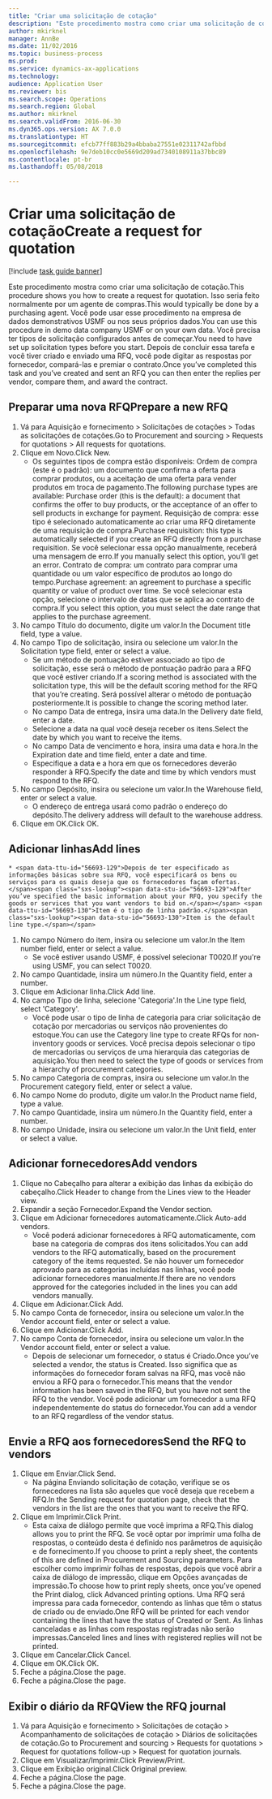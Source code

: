 ```yaml
--- 
title: "Criar uma solicitação de cotação"
description: "Este procedimento mostra como criar uma solicitação de cotação."
author: mkirknel
manager: AnnBe
ms.date: 11/02/2016
ms.topic: business-process
ms.prod: 
ms.service: dynamics-ax-applications
ms.technology: 
audience: Application User
ms.reviewer: bis
ms.search.scope: Operations
ms.search.region: Global
ms.author: mkirknel
ms.search.validFrom: 2016-06-30
ms.dyn365.ops.version: AX 7.0.0
ms.translationtype: HT
ms.sourcegitcommit: efcb77ff883b29a4bbaba27551e02311742afbbd
ms.openlocfilehash: 9e7deb10cc0e5669d209ad7340108911a37bbc89
ms.contentlocale: pt-br
ms.lasthandoff: 05/08/2018

---
```

# <a name="create-a-request-for-quotation"></a><span data-ttu-id="56693-103">Criar uma solicitação de cotação</span><span class="sxs-lookup"><span data-stu-id="56693-103">Create a request for quotation</span></span>

[!include [task guide banner](../../includes/task-guide-banner.md)]

<span data-ttu-id="56693-104">Este procedimento mostra como criar uma solicitação de cotação.</span><span class="sxs-lookup"><span data-stu-id="56693-104">This procedure shows you how to create a request for quotation.</span></span> <span data-ttu-id="56693-105">Isso seria feito normalmente por um agente de compras.</span><span class="sxs-lookup"><span data-stu-id="56693-105">This would typically be done by a purchasing agent.</span></span> <span data-ttu-id="56693-106">Você pode usar esse procedimento na empresa de dados demonstrativos USMF ou nos seus próprios dados.</span><span class="sxs-lookup"><span data-stu-id="56693-106">You can use this procedure in demo data company USMF or on your own data.</span></span> <span data-ttu-id="56693-107">Você precisa ter tipos de solicitação configurados antes de começar.</span><span class="sxs-lookup"><span data-stu-id="56693-107">You need to have set up solicitation types before you start.</span></span> <span data-ttu-id="56693-108">Depois de concluir essa tarefa e você tiver criado e enviado uma RFQ, você pode digitar as respostas por fornecedor, compará-las e premiar o contrato.</span><span class="sxs-lookup"><span data-stu-id="56693-108">Once you’ve completed this task and you’ve created and sent an RFQ you can then enter the replies per vendor, compare them, and award the contract.</span></span>


## <a name="prepare-a-new-rfq"></a><span data-ttu-id="56693-109">Preparar uma nova RFQ</span><span class="sxs-lookup"><span data-stu-id="56693-109">Prepare a new RFQ</span></span>
1. <span data-ttu-id="56693-110">Vá para Aquisição e fornecimento > Solicitações de cotações > Todas as solicitações de cotações.</span><span class="sxs-lookup"><span data-stu-id="56693-110">Go to Procurement and sourcing > Requests for quotations > All requests for quotations.</span></span>
2. <span data-ttu-id="56693-111">Clique em Novo.</span><span class="sxs-lookup"><span data-stu-id="56693-111">Click New.</span></span>
    * <span data-ttu-id="56693-112">Os seguintes tipos de compra estão disponíveis: Ordem de compra (este é o padrão): um documento que confirma a oferta para comprar produtos, ou a aceitação de uma oferta para vender produtos em troca de pagamento.</span><span class="sxs-lookup"><span data-stu-id="56693-112">The following purchase types are available: Purchase order (this is the default): a document that confirms the offer to buy products, or the acceptance of an offer to sell products in exchange for payment.</span></span> <span data-ttu-id="56693-113">Requisição de compra: esse tipo é selecionado automaticamente ao criar uma RFQ diretamente de uma requisição de compra.</span><span class="sxs-lookup"><span data-stu-id="56693-113">Purchase requisition: this type is automatically selected if you create an RFQ directly from a purchase requisition.</span></span> <span data-ttu-id="56693-114">Se você selecionar essa opção manualmente, receberá uma mensagem de erro.</span><span class="sxs-lookup"><span data-stu-id="56693-114">If you manually select this option, you’ll get an error.</span></span> <span data-ttu-id="56693-115">Contrato de compra: um contrato para comprar uma quantidade ou um valor específico de produtos ao longo do tempo.</span><span class="sxs-lookup"><span data-stu-id="56693-115">Purchase agreement: an agreement to purchase a specific quantity or value of product over time.</span></span> <span data-ttu-id="56693-116">Se você selecionar esta opção, selecione o intervalo de datas que se aplica ao contrato de compra.</span><span class="sxs-lookup"><span data-stu-id="56693-116">If you select this option, you must select the date range that applies to the purchase agreement.</span></span>  
3. <span data-ttu-id="56693-117">No campo Título do documento, digite um valor.</span><span class="sxs-lookup"><span data-stu-id="56693-117">In the Document title field, type a value.</span></span>
4. <span data-ttu-id="56693-118">No campo Tipo de solicitação, insira ou selecione um valor.</span><span class="sxs-lookup"><span data-stu-id="56693-118">In the Solicitation type field, enter or select a value.</span></span>
    * <span data-ttu-id="56693-119">Se um método de pontuação estiver associado ao tipo de solicitação, esse será o método de pontuação padrão para a RFQ que você estiver criando.</span><span class="sxs-lookup"><span data-stu-id="56693-119">If a scoring method is associated with the solicitation type, this will be the default scoring method for the RFQ that you’re creating.</span></span> <span data-ttu-id="56693-120">Será possível alterar o método de pontuação posteriormente.</span><span class="sxs-lookup"><span data-stu-id="56693-120">It is possible to change the scoring method later.</span></span>  
    * <span data-ttu-id="56693-121">No campo Data de entrega, insira uma data.</span><span class="sxs-lookup"><span data-stu-id="56693-121">In the Delivery date field, enter a date.</span></span>  
    * <span data-ttu-id="56693-122">Selecione a data na qual você deseja receber os itens.</span><span class="sxs-lookup"><span data-stu-id="56693-122">Select the date by which you want to receive the items.</span></span>  
    * <span data-ttu-id="56693-123">No campo Data de vencimento e hora, insira uma data e hora.</span><span class="sxs-lookup"><span data-stu-id="56693-123">In the Expiration date and time field, enter a date and time.</span></span>  
    * <span data-ttu-id="56693-124">Especifique a data e a hora em que os fornecedores deverão responder à RFQ.</span><span class="sxs-lookup"><span data-stu-id="56693-124">Specify the date and time by which vendors must respond to the RFQ.</span></span>  
5. <span data-ttu-id="56693-125">No campo Depósito, insira ou selecione um valor.</span><span class="sxs-lookup"><span data-stu-id="56693-125">In the Warehouse field, enter or select a value.</span></span>
    * <span data-ttu-id="56693-126">O endereço de entrega usará como padrão o endereço do depósito.</span><span class="sxs-lookup"><span data-stu-id="56693-126">The delivery address will default to the warehouse address.</span></span>  
6. <span data-ttu-id="56693-127">Clique em OK.</span><span class="sxs-lookup"><span data-stu-id="56693-127">Click OK.</span></span>

## <a name="add-lines"></a><span data-ttu-id="56693-128">Adicionar linhas</span><span class="sxs-lookup"><span data-stu-id="56693-128">Add lines</span></span>
    * <span data-ttu-id="56693-129">Depois de ter especificado as informações básicas sobre sua RFQ, você especificará os bens ou serviços para os quais deseja que os fornecedores façam ofertas.</span><span class="sxs-lookup"><span data-stu-id="56693-129">After you’ve specified the basic information about your RFQ, you specify the goods or services that you want vendors to bid on.</span></span> <span data-ttu-id="56693-130">Item é o tipo de linha padrão.</span><span class="sxs-lookup"><span data-stu-id="56693-130">Item is the default line type.</span></span>   
1. <span data-ttu-id="56693-131">No campo Número do item, insira ou selecione um valor.</span><span class="sxs-lookup"><span data-stu-id="56693-131">In the Item number field, enter or select a value.</span></span>
    * <span data-ttu-id="56693-132">Se você estiver usando USMF, é possível selecionar T0020.</span><span class="sxs-lookup"><span data-stu-id="56693-132">If you're using USMF, you can select T0020.</span></span>  
2. <span data-ttu-id="56693-133">No campo Quantidade, insira um número.</span><span class="sxs-lookup"><span data-stu-id="56693-133">In the Quantity field, enter a number.</span></span>
3. <span data-ttu-id="56693-134">Clique em Adicionar linha.</span><span class="sxs-lookup"><span data-stu-id="56693-134">Click Add line.</span></span>
4. <span data-ttu-id="56693-135">No campo Tipo de linha, selecione 'Categoria'.</span><span class="sxs-lookup"><span data-stu-id="56693-135">In the Line type field, select 'Category'.</span></span>
    * <span data-ttu-id="56693-136">Você pode usar o tipo de linha de categoria para criar solicitação de cotação por mercadorias ou serviços não provenientes do estoque.</span><span class="sxs-lookup"><span data-stu-id="56693-136">You can use the Category line type to create RFQs for non-inventory goods or services.</span></span> <span data-ttu-id="56693-137">Você precisa depois selecionar o tipo de mercadorias ou serviços de uma hierarquia das categorias de aquisição.</span><span class="sxs-lookup"><span data-stu-id="56693-137">You then need to select the type of goods or services from a hierarchy of procurement categories.</span></span>  
5. <span data-ttu-id="56693-138">No campo Categoria de compras, insira ou selecione um valor.</span><span class="sxs-lookup"><span data-stu-id="56693-138">In the Procurement category field, enter or select a value.</span></span>
6. <span data-ttu-id="56693-139">No campo Nome do produto, digite um valor.</span><span class="sxs-lookup"><span data-stu-id="56693-139">In the Product name field, type a value.</span></span>
7. <span data-ttu-id="56693-140">No campo Quantidade, insira um número.</span><span class="sxs-lookup"><span data-stu-id="56693-140">In the Quantity field, enter a number.</span></span>
8. <span data-ttu-id="56693-141">No campo Unidade, insira ou selecione um valor.</span><span class="sxs-lookup"><span data-stu-id="56693-141">In the Unit field, enter or select a value.</span></span>

## <a name="add-vendors"></a><span data-ttu-id="56693-142">Adicionar fornecedores</span><span class="sxs-lookup"><span data-stu-id="56693-142">Add vendors</span></span>
1. <span data-ttu-id="56693-143">Clique no Cabeçalho para alterar a exibição das linhas da exibição do cabeçalho.</span><span class="sxs-lookup"><span data-stu-id="56693-143">Click Header to change from the Lines view to the Header view.</span></span> 
2. <span data-ttu-id="56693-144">Expandir a seção Fornecedor.</span><span class="sxs-lookup"><span data-stu-id="56693-144">Expand the Vendor section.</span></span>
3. <span data-ttu-id="56693-145">Clique em Adicionar fornecedores automaticamente.</span><span class="sxs-lookup"><span data-stu-id="56693-145">Click Auto-add vendors.</span></span>
    * <span data-ttu-id="56693-146">Você poderá adicionar fornecedores à RFQ automaticamente, com base na categoria de compras dos itens solicitados.</span><span class="sxs-lookup"><span data-stu-id="56693-146">You can add vendors to the RFQ automatically, based on the procurement category of the items requested.</span></span> <span data-ttu-id="56693-147">Se não houver um fornecedor aprovado para as categorias incluídas nas linhas, você pode adicionar fornecedores manualmente.</span><span class="sxs-lookup"><span data-stu-id="56693-147">If there are no vendors approved for the categories included in the lines you can add vendors manually.</span></span>  
4. <span data-ttu-id="56693-148">Clique em Adicionar.</span><span class="sxs-lookup"><span data-stu-id="56693-148">Click Add.</span></span>
5. <span data-ttu-id="56693-149">No campo Conta de fornecedor, insira ou selecione um valor.</span><span class="sxs-lookup"><span data-stu-id="56693-149">In the Vendor account field, enter or select a value.</span></span>
6. <span data-ttu-id="56693-150">Clique em Adicionar.</span><span class="sxs-lookup"><span data-stu-id="56693-150">Click Add.</span></span>
7. <span data-ttu-id="56693-151">No campo Conta de fornecedor, insira ou selecione um valor.</span><span class="sxs-lookup"><span data-stu-id="56693-151">In the Vendor account field, enter or select a value.</span></span>
    * <span data-ttu-id="56693-152">Depois de selecionar um fornecedor, o status é Criado.</span><span class="sxs-lookup"><span data-stu-id="56693-152">Once you’ve selected a vendor, the status is Created.</span></span> <span data-ttu-id="56693-153">Isso significa que as informações do fornecedor foram salvas na RFQ, mas você não enviou a RFQ para o fornecedor.</span><span class="sxs-lookup"><span data-stu-id="56693-153">This means that the vendor information has been saved in the RFQ, but you have not sent the RFQ to the vendor.</span></span> <span data-ttu-id="56693-154">Você pode adicionar um fornecedor a uma RFQ independentemente do status do fornecedor.</span><span class="sxs-lookup"><span data-stu-id="56693-154">You can add a vendor to an RFQ regardless of the vendor status.</span></span>  

## <a name="send-the-rfq-to-vendors"></a><span data-ttu-id="56693-155">Envie a RFQ aos fornecedores</span><span class="sxs-lookup"><span data-stu-id="56693-155">Send the RFQ to vendors</span></span>
1. <span data-ttu-id="56693-156">Clique em Enviar.</span><span class="sxs-lookup"><span data-stu-id="56693-156">Click Send.</span></span>
    * <span data-ttu-id="56693-157">Na página Enviando solicitação de cotação, verifique se os fornecedores na lista são aqueles que você deseja que recebem a RFQ.</span><span class="sxs-lookup"><span data-stu-id="56693-157">In the Sending request for quotation page, check that the vendors in the list are the ones that you want to receive the RFQ.</span></span>  
2. <span data-ttu-id="56693-158">Clique em Imprimir.</span><span class="sxs-lookup"><span data-stu-id="56693-158">Click Print.</span></span>
    * <span data-ttu-id="56693-159">Esta caixa de diálogo permite que você imprima a RFQ.</span><span class="sxs-lookup"><span data-stu-id="56693-159">This dialog allows you to print the RFQ.</span></span> <span data-ttu-id="56693-160">Se você optar por imprimir uma folha de respostas, o conteúdo desta é definido nos parâmetros de aquisição e de fornecimento.</span><span class="sxs-lookup"><span data-stu-id="56693-160">If you choose to print a reply sheet, the contents of this are defined in Procurement and Sourcing parameters.</span></span> <span data-ttu-id="56693-161">Para escolher como imprimir folhas de respostas, depois que você abrir a caixa de diálogo de impressão, clique em Opções avançadas de impressão.</span><span class="sxs-lookup"><span data-stu-id="56693-161">To choose how to print reply sheets, once you’ve opened the Print dialog, click Advanced printing options.</span></span> <span data-ttu-id="56693-162">Uma RFQ será impressa para cada fornecedor, contendo as linhas que têm o status de criado ou de enviado.</span><span class="sxs-lookup"><span data-stu-id="56693-162">One RFQ will be printed for each vendor containing the lines that have the status of Created or Sent.</span></span> <span data-ttu-id="56693-163">As linhas canceladas e as linhas com respostas registradas não serão impressas.</span><span class="sxs-lookup"><span data-stu-id="56693-163">Canceled lines and lines with registered replies will not be printed.</span></span>   
3. <span data-ttu-id="56693-164">Clique em Cancelar.</span><span class="sxs-lookup"><span data-stu-id="56693-164">Click Cancel.</span></span>
4. <span data-ttu-id="56693-165">Clique em OK.</span><span class="sxs-lookup"><span data-stu-id="56693-165">Click OK.</span></span>
5. <span data-ttu-id="56693-166">Feche a página.</span><span class="sxs-lookup"><span data-stu-id="56693-166">Close the page.</span></span>
6. <span data-ttu-id="56693-167">Feche a página.</span><span class="sxs-lookup"><span data-stu-id="56693-167">Close the page.</span></span>

## <a name="view-the-rfq-journal"></a><span data-ttu-id="56693-168">Exibir o diário da RFQ</span><span class="sxs-lookup"><span data-stu-id="56693-168">View the RFQ journal</span></span>
1. <span data-ttu-id="56693-169">Vá para Aquisição e fornecimento > Solicitações de cotação > Acompanhamento de solicitações de cotação > Diários de solicitações de cotação.</span><span class="sxs-lookup"><span data-stu-id="56693-169">Go to Procurement and sourcing > Requests for quotations > Request for quotations follow-up > Request for quotation journals.</span></span>
2. <span data-ttu-id="56693-170">Clique em Visualizar/Imprimir.</span><span class="sxs-lookup"><span data-stu-id="56693-170">Click Preview/Print.</span></span>
3. <span data-ttu-id="56693-171">Clique em Exibição original.</span><span class="sxs-lookup"><span data-stu-id="56693-171">Click Original preview.</span></span>
4. <span data-ttu-id="56693-172">Feche a página.</span><span class="sxs-lookup"><span data-stu-id="56693-172">Close the page.</span></span>
5. <span data-ttu-id="56693-173">Feche a página.</span><span class="sxs-lookup"><span data-stu-id="56693-173">Close the page.</span></span>


